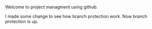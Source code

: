 Welcome to project managment using github.

I made some change to see how branch protection work. Now branch protection is up.